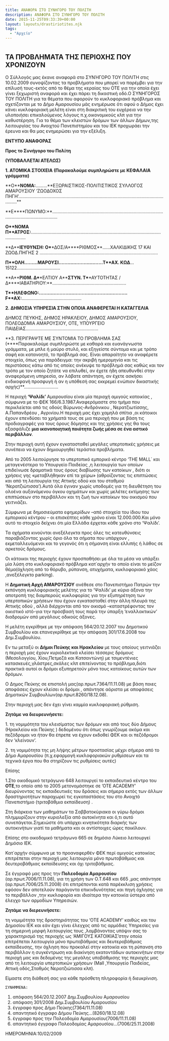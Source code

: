 ```yaml
---
title: ΑΝΑΦΟΡΑ ΣΤΟ ΣΥΝΗΓΟΡΟ ΤΟΥ ΠΟΛΙΤΗ
description: ΑΝΑΦΟΡΑ ΣΤΟ ΣΥΝΗΓΟΡΟ ΤΟΥ ΠΟΛΙΤΗ
date: 2015-11-25T09:33:39+00:00
layout: layouts/drastiriotites.njk
tags:
  - "Αρχείο"
---
```


<!-- excerpt -->

#

## ΤΑ ΠΡΟΒΛΗΜΑΤΑ ΤΗΣ ΠΕΡΙΟΧΗΣ ΠΟΥ ΧΡΟΝΙΖΟΥΝ

O Σύλλογός μας έκανε αναφορά στο ΣΥΝΉΓΟΡΟ ΤΟΥ ΠΟΛΙΤΗ στις 10.02.2009 συνοψίζοντας τα προβλήματα που μπορεί να παρέμβει για την επίλυσή τους-εκτός από το θέμα της κεραίας του ΟΤΕ για την οποία έχει γίνει ξεχωριστή αναφορά και έχει πάρει τη δικαστική οδό.Ο ΣΥΝΗΓΟΡΟΣ ΤΟΥ ΠΟΛΙΤΗ για τα θέματα που αφορούν το κυκλοφοριακό πρόβλημα και σχετίζονται με το Δήμο Αμαρουσίου μάς ενημέρωσε ότι αφού ο Δήμος έχει κάνει κυκλοφοριακή μελέτη είναι στη διακριτική του ευχέρεια να την υλοποιήσει επικαλούμενος λόγους π.χ.οικονομικούς κλπ για την καθυστέρηση.
Για το θέμα των κλειστών δρόμων των άλλων Δήμων,της λειτουργίας του Ανοιχτού Πανεπιστημίου και του ΙΕΚ προχωράει την έρευνα και θα μας ενημερώσει για την εξέλιξη.

**ΕΝΤΥΠΟ ΑΝΑΦΟΡΑΣ**

**Προς το Συνήγορο του Πολίτη**

**(ΥΠΟΒΑΛΛΕΤΑΙ ΑΤΕΛΩΣ)**

**1. ΑΤΟΜΙΚΑ ΣΤΟΙΧΕΙΑ** **(Παρακαλούμε συμπληρώστε με ΚΕΦΑΛΑΙΑ γράμματα)**

**Ο\*\***ΝΟΜΑ:**………**ΕΞΩΡΑΙΣΤΙΚΟΣ-ΠΟΛΙΤΙΣΤΙΚΟΣ ΣΥΛΛΟΓΟΣ ΑΜΑΡΟΥΣΙΟΥ ‘ΖΩΟΔΟΧΟΣ ΠΗΓΗ’……………………………………………………………………………………………………………\*\*

**Ε\*\***ΠΩΝΥΜΟ:\*\*……………………………………………………………………………………………….……………….

**Ο\*\***ΝΟΜΑ Π\***\*ΑΤΡΟΣ:**……………………………………………………………………………………………………….

**Δ\*\***ΙΕΥΘΥΝΣΗ: Ο\***\*ΔΟΣ/Α\*\***ΡΙΘΜΟΣ\*\*……ΧΑΛΚΙΔΙΚΗΣ 17 ΚΑΙ ΖΩΟΔ.ΠΗΓΗΣ 2 …………………………………………………………………………………

**Π\*\***ΟΛΗ**………ΜΑΡΟΥΣΙ…………………………**Τ\***\*ΑΧ. ΚΩΔ**…15122…………………………….

**Α\*\***ΡΙΘΜ. Δ\***\*ΕΛΤΙΟΥ Α\*\***ΣΤΥΝ. Τ\***\*ΑΥΤΟΤΗΤΑΣ /Δ\*\***ΙΑΒΑΤΗΡΙΟΥ:\*\*………………………………………………….

**Τ\*\***ΗΛΕΦΩΝΟ:**……………………………………………………**F\***\*AX:**………………………………………..

**2. ΔΗΜΟΣΙΑ ΥΠΗΡΕΣΙΑ ΣΤΗΝ ΟΠΟΙΑ ΑΝΑΦΕΡΕΤΑΙ Η ΚΑΤΑΓΓΕΛΙΑ**

ΔΗΜΟΣ ΠΕΥΚΗΣ, ΔΗΜΟΣ ΗΡΑΚΛΕΙΟΥ, ΔΗΜΟΣ ΑΜΑΡΟΥΣΙΟΥ, ΠΟΛΕΟΔΟΜΙΑ ΑΜΑΡΟΥΣΙΟΥ, ΟΤΕ, ΥΠΟΥΡΓΕΙΟ ΠΑΙΔΕΙΑΣ…………………………………………………

**3. ΠΕΡΙΓΡΑΨΤΕ ΜΕ ΣΥΝΤΟΜΙΑ ΤΟ ΠΡΟΒΛΗΜΑ ΣΑΣ (\*\***Παρακαλούμε συμπληρώστε με καθαρά και ευανάγνωστα γράμματα, με μπλε ή μαύρο στυλό, και εξηγείστε σύντομα και με τρόπο σαφή και κατανοητό, το πρόβλημά σας. Είναι απαραίτητο να αναφέρετε στοιχεία, όπως για παράδειγμα: την ακριβή ημερομηνία και τις περιστάσεις κάτω από τις οποίες ανέκυψε το πρόβλημά σας καθώς και τον τρόπο με τον οποίο ζητάτε να επιλυθεί, αν έχετε ήδη απευθυνθεί στην αναφερόμενη υπηρεσία, αν λάβατε απάντηση, αν έχετε ασκήσει ενδικοφανή προσφυγή ή αν η υπόθεσή σας εκκρεμεί ενώπιον δικαστικής αρχής)\*\*………………………

Η περιοχή **‘Ψαλίδι’** Αμαρουσίου είναι μία περιοχή αμιγούς κατοικίας , σύμφωνα με το ΦΕΚ 166/6.3.1987.Αναφερόμαστε στο τμήμα που περικλείεται από τις οδούς Βύρωνος-Ανδρόνικου , Νερατζιωτίσσης, Α.Παπανδρέου , Αγρινίου.Η περιοχή μας έχει χαμηλά σπίτια ,οι κάτοικοι έχουν επενδύσει τα χρήματά τους σε μια περιοχή που με βάση τις προδιαγραφές για τους όρους δόμησης και της χρήσεις γης θα τους εξασφάλιζε **μια ικανοποιητική ποιότητα ζωής μέσα σε ένα αστικό περιβάλλον**.

Στην περιοχή αυτή έχουν εγκατασταθεί μεγάλες υπερτοπικές χρήσεις με συνέπεια να έχουν δημιουργηθεί τεράστια προβλήματα.

Από το 2005 λειτούργησε το υπερτοπικό εμπορικό κέντρο ‘THE MALL΄ και μεταγενέστερα το Υπουργείο Παιδείας ,η λειτουργία των οποίων επιδείνωσε δραματικά τους όρους διαβίωσης των κατοίκων , διότι οι χρήσεις γης «μεταβλήθηκαν επί τα χείρω» (αθροίζοντας τις επιπτώσεις και από τη λειτουργία της Αττικής οδού και του σταθμού ‘Νερατζιώτισσα’).Αυτά όλα έγιναν χωρίς υποδομές για τη διευθέτηση του ολοένα αυξανόμενου όγκου οχημάτων και χωρίς μελέτες εκτίμησης των επιπτώσεων στο περιβάλλον και τη ζωή των κατοίκων του οικισμού που γειτνιάζει.

Σύμφωνα με δημοσιεύματα εφημερίδων –από στοιχεία του ίδιου του εμπορικού κέντρου – οι επισκέπτες κάθε χρόνο είναι 12.000.000.Και μόνο αυτό το στοιχείο δείχνει ότι μία Ελλάδα έρχεται κάθε χρόνο στο ‘Ψαλίδι’.

Τα οχήματα κινούνται ανεξέλεγκτα προς όλες τις κατευθύνσεις παραβιάζοντας χωρίς όριο όλα τα σήματα που υπάρχουν , εκμεταλλευόμενοι και το γεγονός ότι η σήμανση είναι ελλιπής ή λάθος σε αρκετούς δρόμους.

Οι κάτοικοι της περιοχής έχουν προσπαθήσει με όλα τα μέσα να υπάρξει μία λύση στο κυκλοφοριακό πρόβλημα κατ΄αρχήν το οποίο είναι το μείζον θέμα(όχληση από το θόρυβο, ρύπανση, ατυχήματα, κυκλοφοριακό χάος ,ανεξέλεγκτο parking).

Η **Δημοτική Αρχή ΑΜΑΡΟΥΣΙΟΥ** ανέθεσε στο Πανεπιστήμιο Πατρών την εκπόνηση κυκλοφοριακής μελέτης για το ‘Ψαλίδι’ με κύριο άξονα την αποτροπή της διαμπερούς κυκλοφορίας για την εξυπηρέτηση των υπερτοπικών χρήσεων που έχουν εγκατασταθεί στην άλλη πλευρά της Αττικής οδού , αλλά διέρχονται από τον οικισμό –καταστρέφοντας τον οικιστικό ιστό-για την πρόσβασή τους παρά την ύπαρξη ‘εναλλακτικών’ διαδρομών από μεγάλους οδικούς άξονες.

Η μελέτη εγκρίθηκε με την απόφαση 564/20.12.2007 του Δημοτικού Συμβουλίου και επανεγκρίθηκε με την απόφαση 301/17.6.2008 του Δημ.Συμβουλίου.

Εν τω μεταξύ οι **Δήμοι Πεύκης και Ηρακλείου** με τους οποίους γειτνιάζει η περιοχή μας έχουν κυριολεκτικά κλείσει τέσσερις δρόμους (Μεσολογγίου, Χίου,Πετμεζά και Κατσαντώνη) με τσιμεντένιες κατασκευές,γλάστρες,σκάλες κλπ επιτείνοντας το πρόβλημα,διότι πρακτικά αυτοί οι δρόμοι εξυπηρετούν μόνο τους κατοίκους αυτών των δρόμων.

Ο Δημος Πεύκης σε επιστολή μας(αρ.πρωτ.7364/11.11.08) με βάση ποιες αποφάσεις έχουν κλείσει οι δρόμοι , απάντησε αόριστα με αποφάσεις Δημοτικών Συμβουλίων(αρ.πρωτ.8260/18.12.08).

Στην περιοχή μας δεν έχει γίνει καμμία κυκλοφοριακή ρύθμιση.

**Ζητάμε να διευρευνήσετε:**

1\. τη νομιμότητα του κλεισίματος των δρόμων και από τους δύο Δήμους (Ηρακλείου και Πεύκης ) δεδομένου ότι όπως γνωρίζουμε ακόμα και πεζόδρομοι να ήταν θα έπρεπε να έχουν εκδοθεί ΦΕΚ και οι πεζόδρομοι δεν ‘κλείνουν’.

2\. τη νομιμότητα της μη λήψης μέτρων προστασίας μέχρι σήμερα από το Δήμο Αμαρουσίου (π.χ.εφαρμογή κυκλοφοριακών ρυθμίσεων και τα τεχνικά έργα που θα στηρίζουν τις ρυθμίσεις αυτές)

Επίσης

1.Στο οικοδομικό τετράγωνο 648 λειτουργεί το εκπαιδευτικό κέντρο του **ΟΤΕ**,το οποίο από το 2005 μετονομάστηκε σε ’ΟΤΕ ACADEMY’ διευρύνοντας τις εκπαιδευτικές του δράσεις και σήμερα εκτός των άλλων δραστηριοτήτων παραχωρεί τις εγκαταστάσεις του στο Ανοιχτό Πανεπιστήμιο (τριτοβάθμια εκπαίδευση) .

Στη διάρκεια των μαθημάτων τα Σαββατοκύριακα οι γύρω δρόμοι πλημμυρίζουν στην κυριολεξία από αυτοκίνητα και ό,τι αυτό συνεπάγεται.Σημειώστε ότι υπάρχει κινητικότητα διαρκής των αυτοκινήτων γιατί τα μαθήματα και οι αντίστοιχες ώρες ποικίλουν.

Επίσης στο οικοδομικό τετράγωνο 665 σε δημόσιο Λύκειο λειτουργεί Δημόσιο ΙΕΚ.

Κατ΄αρχήν σύμφωνα με το προαναφερθέν ΦΕΚ περί αμιγούς κατοικίας επιτρέπεται στην περιοχή μας λειτουργία μόνο πρωτοβάθμιας και δευτεροβάθμιας εκπαίδευσης και όχι τριτοβάθμιας.

Σε έγγραφό μας προς την **Πολεοδομία Αμαρουσίου** (αρ.πρωτ.7006/11.11.08), για τη χρήση των Ο.Τ.648 και 665 ,μας απάντησε (αρ.πρωτ.7006/25.11.2008) ότι επιτρέπονται κατά παρέκκλιση χρήσεις εφόσον δεν αποτελούν παράγοντα επικινδυνότητας και πηγή όχλησης για το περιβάλλον ,την κυκλοφορία και ιδιαίτερα την κατοικία ύστερα από έλεγχο των αρμοδίων Υπηρεσιών.

**Ζητάμε να διερευνήσετε:**

τη νομιμότητα της δραστηριότητας του ‘OTE ACADEMΥ’ καιθώς και του Δημοσίου ΙΕΚ και εάν έχει γίνει έλεγχος από τις αρμόδιες Υπηρεσίες για τη σημερινή μορφή λειτουργίας τους ,λαμβάνοντας υπόψιν σας το χαρακτηρισμό της περιοχής ως ‘ΑΜΙΓΟΥΣ ΚΑΤΟΙΚΙΑΣ’στην οποία επιτρέπεται λειτουργία μόνο πρωτοβάθμιας και δευτεροβάθμιας εκπαίδευσης, την όχληση που προκαλεί στην κατοικία και τη ρύπανση στο περιβάλλον η συγκέντρωση και διακίνηση εκατοντάδων αυτοκινήτων στην περιοχή μας και δεδομένης της μεγάλης υποβάθμισης της περιοχής μας από τη λειτουργία υπερτοπικών χρήσεων (Μall ,Yπουργείο Παιδείας, Αττική οδός,Σταθμός Νερατζιώτισσα κλπ).

Είμαστε στη διάθεσή σας για κάθε πρόσθετη πληροφορία ή διευκρίνιση.

    ΣΥΝΗΜΜΕΝΑ:

1. απόφαση 564/20.12.2007 Δημ.Συμβουλίου Αμαρουσίου
2. απόφαση 301/2008 Δημ.Συμβουλίου Αμαρουσίου
3. έγγραφο προς Δήμο Πεύκης(7364/11.11.08)
4. απαντητικό έγγραφο Δήμου Πεύκης…(8260/18.12.08)
5. έγγραφο προς την Πολεοδομία Αμαρουσίου(7006/11.11.08)
6. απαντητικό έγγραφο Πολεοδομίας Αμαρουσίου…(7006/25.11.2008)

ΗΜΕΡΟΜΗΝΙΑ:10/02/2009
